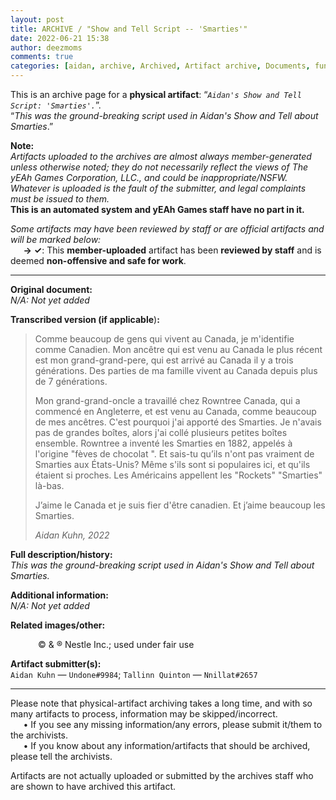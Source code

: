 ```yaml
---
layout: post
title: ARCHIVE / "Show and Tell Script -- 'Smarties'"
date: 2022-06-21 15:38
author: deezmoms
comments: true
categories: [aidan, archive, Archived, Artifact archive, Documents, funny, Reviewed — SFW, School-related, script, show and tell, smarties]
---
```

<!-- wp:paragraph -->
<p>This is an archive page for a <strong>physical artifact</strong>: “<em><code>Aidan's Show and Tell Script: 'Smarties'.</code></em>”.<br>“<em>This was the ground-breaking script used in Aidan's Show and Tell about Smarties</em>.”</p>
<!-- /wp:paragraph -->

<!-- wp:paragraph -->
<p><strong>Note:</strong><br><em>Artifacts uploaded to the archives are almost always member-generated</em> <em>unless otherwise noted; they do not necessarily reflect the views of The yEAh Games Corporation, LLC., and could be inappropriate/NSFW. Whatever is uploaded is the fault of the submitter, and legal complaints must be issued to them.</em><br><strong>This is an automated system and yEAh Games staff have no part in it.</strong></p>
<!-- /wp:paragraph -->

<!-- wp:paragraph -->
<p><em>Some artifacts may have been reviewed by staff or are official artifacts</em> <em>and will be marked below:</em><br>⠀⠀<strong>→</strong> <strong>✓</strong>: This <strong>member-uploaded</strong> artifact has been <strong>reviewed by staff</strong> and is deemed <strong>non-offensive and safe for work</strong>.</p>
<!-- /wp:paragraph -->

<!-- wp:separator -->
<hr class="wp-block-separator has-alpha-channel-opacity" />
<!-- /wp:separator -->

<!-- wp:paragraph -->
<p><strong>Original document:</strong><br><em>N/A: Not yet added</em></p>
<!-- /wp:paragraph -->

<!-- wp:paragraph -->
<p><strong>Transcribed version (if applicable</strong>)<strong>:</strong></p>
<!-- /wp:paragraph -->

<!-- wp:quote -->
<blockquote class="wp-block-quote"><p>Comme beaucoup de gens qui vivent au Canada, je m'identifie comme Canadien. Mon ancêtre qui est venu au Canada le plus récent est mon grand-grand-pere, qui est arrivé au Canada il y a trois générations. Des parties de ma famille vivent au Canada depuis plus de 7 générations.&nbsp;</p><p>Mon grand-grand-oncle a travaillé chez Rowntree Canada, qui a commencé en Angleterre, et est venu au Canada, comme beaucoup de mes ancêtres. C'est pourquoi j'ai apporté des Smarties. Je n'avais pas de grandes boîtes, alors j'ai collé plusieurs petites boîtes ensemble. Rowntree a inventé les Smarties en 1882, appelés à l'origine "fèves de chocolat ". Et sais-tu qu’ils n'ont pas vraiment de Smarties aux États-Unis? Même s'ils sont si populaires ici, et qu'ils étaient si proches. Les Américains appellent les "Rockets" "Smarties" là-bas.</p><p>J’aime le Canada et je suis fier d'être canadien. Et j’aime beaucoup les Smarties.</p><cite>Aidan Kuhn, 2022</cite></blockquote>
<!-- /wp:quote -->

<!-- wp:paragraph -->
<p><strong>Full description/history:</strong><br><em>This was the ground-breaking script used in Aidan's Show and Tell about Smarties.</em></p>
<!-- /wp:paragraph -->

<!-- wp:paragraph -->
<p><strong>Additional information:</strong><br><em>N/A: Not yet added</em></p>
<!-- /wp:paragraph -->

<!-- wp:paragraph -->
<p><strong>Related images/other:</strong></p>
<!-- /wp:paragraph -->

<!-- wp:image {"id":549,"sizeSlug":"large","linkDestination":"none"} -->
<figure class="wp-block-image size-large"><img src="https://yeaharchives.files.wordpress.com/2022/06/smarties.png?w=400" alt="" class="wp-image-549" /><figcaption class="wp-element-caption">&nbsp;© &amp; ® Nestle Inc.; used under fair use</figcaption></figure>
<!-- /wp:image -->

<!-- wp:paragraph -->
<p><strong>Artifact submitter(s):</strong><br><code>Aidan Kuhn</code> — <code>Undone#9984</code>; <code>Tallinn Quinton</code> — <code>Nnillat#2657</code></p>
<!-- /wp:paragraph -->

<!-- wp:separator -->
<hr class="wp-block-separator has-alpha-channel-opacity" />
<!-- /wp:separator -->

<!-- wp:paragraph -->
<p>Please note that physical-artifact archiving takes a long time, and with so many artifacts to process, information may be skipped/incorrect.<br>⠀⠀• If you see any missing information/any errors, please submit it/them to the archivists.<br>⠀⠀• If you know about any information/artifacts that should be archived, please tell the archivists.</p>
<!-- /wp:paragraph -->

<!-- wp:paragraph -->
<p>Artifacts are not actually uploaded or submitted by the archives staff who are shown to have archived this artifact.</p>
<!-- /wp:paragraph -->
